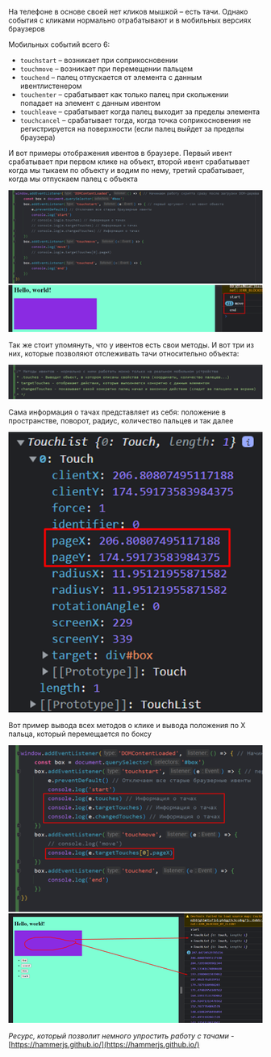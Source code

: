 
На телефоне в основе своей нет кликов мышкой – есть тачи. Однако события с кликами нормально отрабатывают и в мобильных версиях браузеров

Мобильных событий всего 6:
- `touchstart` – возникает при соприкосновении
- `touchmove` – возникает при перемещении пальцем
- `touchend` – палец отпускается от элемента с данным ивентлистенером
- `touchenter` – срабатывает как только палец при скольжении попадает на элемент с данным ивентом
- `touchleave` – срабатывает когда палец выходит за пределы элемента
- `touchcancel` – срабатывает тогда, когда точка соприкосновения не регистрируется на поверхности (если палец выйдет за пределы браузера)

И вот примеры отображения ивентов в браузере. Первый ивент срабатывает при первом клике на объект, второй ивент срабатывает когда мы тыкаем по объекту и водим по нему, третий срабатывает, когда мы отпускаем палец с объекта

![](_png/Pasted%20image%2020220908201144.png)![](_png/Pasted%20image%2020220908201150.png)

Так же стоит упомянуть, что у ивентов есть свои методы. И вот три из них, которые позволяют отслеживать тачи относительно объекта:

![](_png/Pasted%20image%2020220908201156.png)

Сама информация о тачах представляет из себя: положение в пространстве, поворот, радиус, количество пальцев и так далее

![](_png/Pasted%20image%2020220908201201.png)

Вот пример вывода всех методов о клике и вывода положения по X пальца, который перемещается по боксу

![](_png/Pasted%20image%2020220908201206.png)![](_png/Pasted%20image%2020220908201213.png)

_Ресурс, который позволит немного упростить работу с тачами_ - [https://hammerjs.github.io/](https://hammerjs.github.io/)